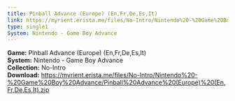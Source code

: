 ```yaml
---
title: Pinball Advance (Europe) (En,Fr,De,Es,It)
link: https://myrient.erista.me/files/No-Intro/Nintendo%20-%20Game%20Boy%20Advance/Pinball%20Advance%20(Europe)%20(En,Fr,De,Es,It).zip
type: single1
System: Nintendo - Game Boy Advance
---
```

<b>Game:</b> Pinball Advance (Europe) (En,Fr,De,Es,It)<br>
<b>System:</b> Nintendo - Game Boy Advance<br>
<b>Collection:</b> No-Intro<br>
<b>Download:</b> https://myrient.erista.me/files/No-Intro/Nintendo%20-%20Game%20Boy%20Advance/Pinball%20Advance%20(Europe)%20(En,Fr,De,Es,It).zip
